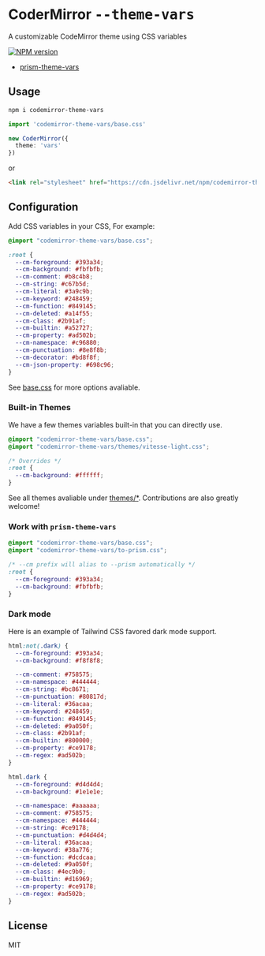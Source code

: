 # CoderMirror <samp>--theme-vars</samp>

A customizable CodeMirror theme using CSS variables

[![NPM version](https://img.shields.io/npm/v/codemirror-theme-vars?color=a1b858)](https://www.npmjs.com/package/codemirror-theme-vars)

- [prism-theme-vars](https://github.com/antfu/prism-theme-vars)

## Usage

```bash
npm i codemirror-theme-vars
```

```ts
import 'codemirror-theme-vars/base.css'
```

```ts
new CoderMirror({
  theme: 'vars'
})
```

or

```html
<link rel="stylesheet" href="https://cdn.jsdelivr.net/npm/codemirror-theme-vars/base.css">
```

## Configuration

Add CSS variables in your CSS, For example:

```css
@import "codemirror-theme-vars/base.css";

:root {
  --cm-foreground: #393a34;
  --cm-background: #fbfbfb;
  --cm-comment: #b8c4b8;
  --cm-string: #c67b5d;
  --cm-literal: #3a9c9b;
  --cm-keyword: #248459;
  --cm-function: #849145;
  --cm-deleted: #a14f55;
  --cm-class: #2b91af;
  --cm-builtin: #a52727;
  --cm-property: #ad502b;
  --cm-namespace: #c96880;
  --cm-punctuation: #8e8f8b;
  --cm-decorator: #bd8f8f;
  --cm-json-property: #698c96;
}
```

See [base.css](./base.css) for more options avaliable.

### Built-in Themes

We have a few themes variables built-in that you can directly use.

```css
@import "codemirror-theme-vars/base.css";
@import "codemirror-theme-vars/themes/vitesse-light.css";

/* Overrides */
:root {
  --cm-background: #ffffff;
}
```

See all themes avaliable under [themes/*](./themes). Contributions are also greatly welcome! 

### Work with `prism-theme-vars`

```css
@import "codemirror-theme-vars/base.css";
@import "codemirror-theme-vars/to-prism.css";

/* --cm prefix will alias to --prism automatically */
:root {
  --cm-foreground: #393a34;
  --cm-background: #fbfbfb;
}
```

### Dark mode

Here is an example of Tailwind CSS favored dark mode support.

```css
html:not(.dark) {
  --cm-foreground: #393a34;
  --cm-background: #f8f8f8;

  --cm-comment: #758575;
  --cm-namespace: #444444;
  --cm-string: #bc8671;
  --cm-punctuation: #80817d;
  --cm-literal: #36acaa;
  --cm-keyword: #248459;
  --cm-function: #849145;
  --cm-deleted: #9a050f;
  --cm-class: #2b91af;
  --cm-builtin: #800000;
  --cm-property: #ce9178;
  --cm-regex: #ad502b;
}

html.dark {
  --cm-foreground: #d4d4d4;
  --cm-background: #1e1e1e;

  --cm-namespace: #aaaaaa;
  --cm-comment: #758575;
  --cm-namespace: #444444;
  --cm-string: #ce9178;
  --cm-punctuation: #d4d4d4;
  --cm-literal: #36acaa;
  --cm-keyword: #38a776;
  --cm-function: #dcdcaa;
  --cm-deleted: #9a050f;
  --cm-class: #4ec9b0;
  --cm-builtin: #d16969;
  --cm-property: #ce9178;
  --cm-regex: #ad502b;
}
```

## License

MIT
